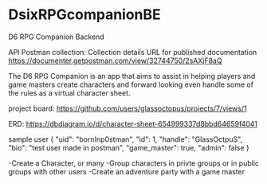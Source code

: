 # DsixRPGcompanionBE
D6 RPG Companion Backend

API Postman collection:
Collection details
URL for published documentation
https://documenter.getpostman.com/view/32744750/2sAXjF8aQ

The D6 RPG Companion is an app that aims to assist in helping players and game masters create characters and forward looking even handle some of the rules as a virtual character sheet. 

project board:
https://github.com/users/glassoctopus/projects/7/views/1

ERD:
https://dbdiagram.io/d/character-sheet-654999337d8bbd64659f4041

sample user
{
    "uid": "bornInp0stman",
    "id": 1,
    "handle": "GlassOctpuS",
    "bio": "test user made in postman",
    "game_master": true,
    "admin": false
}

-Create a Character, or many
-Group characters in privte groups or in public groups with other users
-Create an adventure party with a game master
